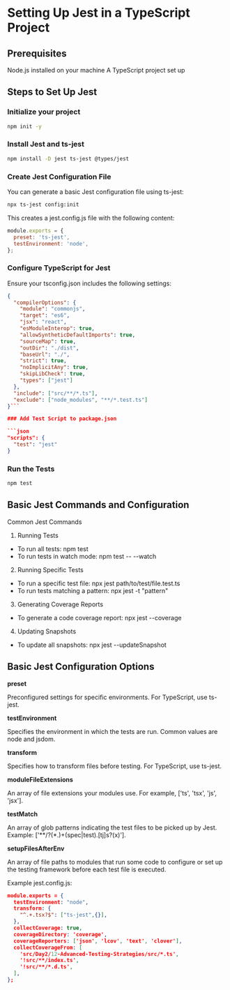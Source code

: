 # Setting Up Jest in a TypeScript Project

## Prerequisites
Node.js installed on your machine
A TypeScript project set up

## Steps to Set Up Jest

### Initialize your project

```bash
npm init -y
```

### Install Jest and ts-jest
```bash
npm install -D jest ts-jest @types/jest
```

### Create Jest Configuration File

You can generate a basic Jest configuration file using ts-jest:

```bash
npx ts-jest config:init
```
This creates a jest.config.js file with the following content:

```javascript
module.exports = {
  preset: 'ts-jest',
  testEnvironment: 'node',
};
```

### Configure TypeScript for Jest

Ensure your tsconfig.json includes the following settings:

```json
{
  "compilerOptions": {
    "module": "commonjs",
    "target": "es6",
    "jsx": "react",
    "esModuleInterop": true,
    "allowSyntheticDefaultImports": true,
    "sourceMap": true,
    "outDir": "./dist",
    "baseUrl": "./",
    "strict": true,
    "noImplicitAny": true,
    "skipLibCheck": true,
    "types": ["jest"]
  },
  "include": ["src/**/*.ts"],
  "exclude": ["node_modules", "**/*.test.ts"]
}```

### Add Test Script to package.json

```json
"scripts": {
  "test": "jest"
}
```

### Run the Tests

```bash
npm test
```

## Basic Jest Commands and Configuration
Common Jest Commands
1. Running Tests

 * To run all tests: npm test
 * To run tests in watch mode: npm test -- --watch

2. Running Specific Tests
 * To run a specific test file: npx jest path/to/test/file.test.ts
 * To run tests matching a pattern: npx jest -t "pattern"

3. Generating Coverage Reports

 * To generate a code coverage report: npx jest --coverage

4. Updating Snapshots
 * To update all snapshots: npx jest --updateSnapshot

## Basic Jest Configuration Options

**preset**

Preconfigured settings for specific environments. For TypeScript, use ts-jest.

**testEnvironment**

Specifies the environment in which the tests are run. Common values are node and jsdom.

**transform**

Specifies how to transform files before testing. For TypeScript, use ts-jest.

**moduleFileExtensions**

An array of file extensions your modules use. For example, ['ts', 'tsx', 'js', 'jsx'].

**testMatch**

An array of glob patterns indicating the test files to be picked up by Jest. Example: ['**/?(*.)+(spec|test).[tj]s?(x)'].

**setupFilesAfterEnv**

An array of file paths to modules that run some code to configure or set up the testing framework before each test file is executed.

Example jest.config.js:

```json
module.exports = {
  testEnvironment: "node",
  transform: {
    "^.+.tsx?$": ["ts-jest",{}],
  },
  collectCoverage: true,
  coverageDirectory: 'coverage',  
  coverageReporters: ['json', 'lcov', 'text', 'clover'],
  collectCoverageFrom: [
    'src/Day2/12-Advanced-Testing-Strategies/src/*.ts',
    '!src/**/index.ts',
    '!src/**/*.d.ts',
  ],
};
```